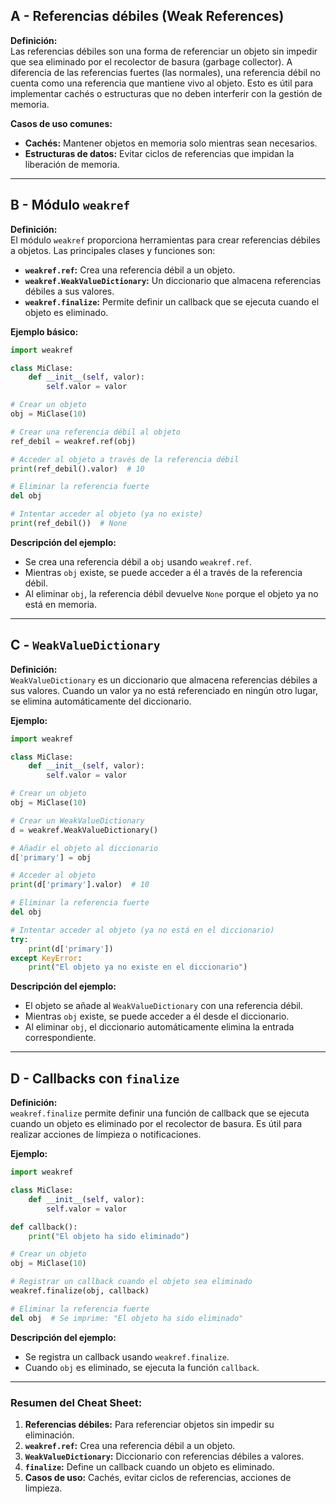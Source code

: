 ## A - Referencias débiles (Weak References)

**Definición:**  
Las referencias débiles son una forma de referenciar un objeto sin impedir que sea eliminado por el recolector de basura (garbage collector). A diferencia de las referencias fuertes (las normales), una referencia débil no cuenta como una referencia que mantiene vivo al objeto. Esto es útil para implementar cachés o estructuras que no deben interferir con la gestión de memoria.

**Casos de uso comunes:**

- **Cachés:** Mantener objetos en memoria solo mientras sean necesarios.
- **Estructuras de datos:** Evitar ciclos de referencias que impidan la liberación de memoria.

---

## B - Módulo `weakref`

**Definición:**  
El módulo `weakref` proporciona herramientas para crear referencias débiles a objetos. Las principales clases y funciones son:

- **`weakref.ref`:** Crea una referencia débil a un objeto.
- **`weakref.WeakValueDictionary`:** Un diccionario que almacena referencias débiles a sus valores.
- **`weakref.finalize`:** Permite definir un callback que se ejecuta cuando el objeto es eliminado.

**Ejemplo básico:**

```python
import weakref

class MiClase:
    def __init__(self, valor):
        self.valor = valor

# Crear un objeto
obj = MiClase(10)

# Crear una referencia débil al objeto
ref_debil = weakref.ref(obj)

# Acceder al objeto a través de la referencia débil
print(ref_debil().valor)  # 10

# Eliminar la referencia fuerte
del obj

# Intentar acceder al objeto (ya no existe)
print(ref_debil())  # None
```

**Descripción del ejemplo:**

- Se crea una referencia débil a `obj` usando `weakref.ref`.
- Mientras `obj` existe, se puede acceder a él a través de la referencia débil.
- Al eliminar `obj`, la referencia débil devuelve `None` porque el objeto ya no está en memoria.

---

## C - `WeakValueDictionary`

**Definición:**  
`WeakValueDictionary` es un diccionario que almacena referencias débiles a sus valores. Cuando un valor ya no está referenciado en ningún otro lugar, se elimina automáticamente del diccionario.

**Ejemplo:**

```python
import weakref

class MiClase:
    def __init__(self, valor):
        self.valor = valor

# Crear un objeto
obj = MiClase(10)

# Crear un WeakValueDictionary
d = weakref.WeakValueDictionary()

# Añadir el objeto al diccionario
d['primary'] = obj

# Acceder al objeto
print(d['primary'].valor)  # 10

# Eliminar la referencia fuerte
del obj

# Intentar acceder al objeto (ya no está en el diccionario)
try:
    print(d['primary'])
except KeyError:
    print("El objeto ya no existe en el diccionario")
```

**Descripción del ejemplo:**

- El objeto se añade al `WeakValueDictionary` con una referencia débil.
- Mientras `obj` existe, se puede acceder a él desde el diccionario.
- Al eliminar `obj`, el diccionario automáticamente elimina la entrada correspondiente.

---

## D - Callbacks con `finalize`

**Definición:**  
`weakref.finalize` permite definir una función de callback que se ejecuta cuando un objeto es eliminado por el recolector de basura. Es útil para realizar acciones de limpieza o notificaciones.

**Ejemplo:**

```python
import weakref

class MiClase:
    def __init__(self, valor):
        self.valor = valor

def callback():
    print("El objeto ha sido eliminado")

# Crear un objeto
obj = MiClase(10)

# Registrar un callback cuando el objeto sea eliminado
weakref.finalize(obj, callback)

# Eliminar la referencia fuerte
del obj  # Se imprime: "El objeto ha sido eliminado"
```

**Descripción del ejemplo:**

- Se registra un callback usando `weakref.finalize`.
- Cuando `obj` es eliminado, se ejecuta la función `callback`.

---

### Resumen del Cheat Sheet:

1.  **Referencias débiles:** Para referenciar objetos sin impedir su eliminación.
2.  **`weakref.ref`:** Crea una referencia débil a un objeto.
3.  **`WeakValueDictionary`:** Diccionario con referencias débiles a valores.
4.  **`finalize`:** Define un callback cuando un objeto es eliminado.
5.  **Casos de uso:** Cachés, evitar ciclos de referencias, acciones de limpieza.

